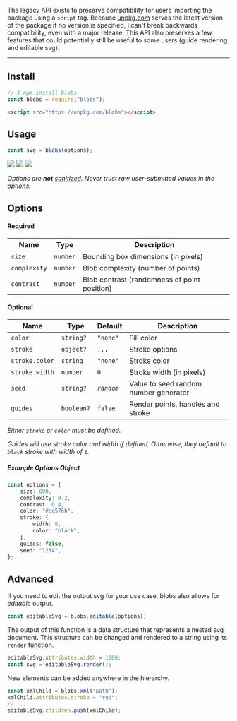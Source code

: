 The legacy API exists to preserve compatibility for users importing the package
using a `script` tag. Because [unpkg.com](https://unpkg.com) serves the latest
version of the package if no version is specified, I can't break backwards
compatibility, even with a major release. This API also preserves a few features
that could potentially still be useful to some users (guide rendering and
editable svg).

---

## Install

```ts
// $ npm install blobs
const blobs = require("blobs");
```

```html
<script src="https://unpkg.com/blobs"></script>
```

## Usage

```typescript
const svg = blobs(options);
```

![](https://svgsaur.us?t=&w=5&h=32&b=fdcc56)
![](https://svgsaur.us/?t=WARNING&w=103&h=32&s=16&y=21&x=12&b=feefcd&f=arial&o=b)
![](https://svgsaur.us?t=&w=1&h=48&)

_Options are **not**
[sanitized](https://en.wikipedia.org/wiki/HTML_sanitization). Never trust raw
user-submitted values in the options._

## Options

#### Required

| Name         | Type     | Description                                  |
| ------------ | -------- | -------------------------------------------- |
| `size`       | `number` | Bounding box dimensions (in pixels)          |
| `complexity` | `number` | Blob complexity (number of points)           |
| `contrast`   | `number` | Blob contrast (randomness of point position) |

#### Optional

| Name           | Type       | Default    | Description                           |
| -------------- | ---------- | ---------- | ------------------------------------- |
| `color`        | `string?`  | `"none"`   | Fill color                            |
| `stroke`       | `object?`  | `...`      | Stroke options                        |
| `stroke.color` | `string`   | `"none"`   | Stroke color                          |
| `stroke.width` | `number`   | `0`        | Stroke width (in pixels)              |
| `seed`         | `string?`  | _`random`_ | Value to seed random number generator |
| `guides`       | `boolean?` | `false`    | Render points, handles and stroke     |

_Either `stroke` or `color` must be defined._

_Guides will use stroke color and width if defined. Otherwise, they default to
`black` stroke with width of `1`._

##### Example Options Object

```typescript
const options = {
    size: 600,
    complexity: 0.2,
    contrast: 0.4,
    color: "#ec576b",
    stroke: {
        width: 0,
        color: "black",
    },
    guides: false,
    seed: "1234",
};
```

## Advanced

If you need to edit the output svg for your use case, blobs also allows for
_editable_ output.

```typescript
const editableSvg = blobs.editable(options);
```

The output of this function is a data structure that represents a nested svg
document. This structure can be changed and rendered to a string using its
`render` function.

```typescript
editableSvg.attributes.width = 1000;
const svg = editableSvg.render();
```

New elements can be added anywhere in the hierarchy.

```typescript
const xmlChild = blobs.xml("path");
xmlChild.attributes.stroke = "red";
// ...
editableSvg.children.push(xmlChild);
```
